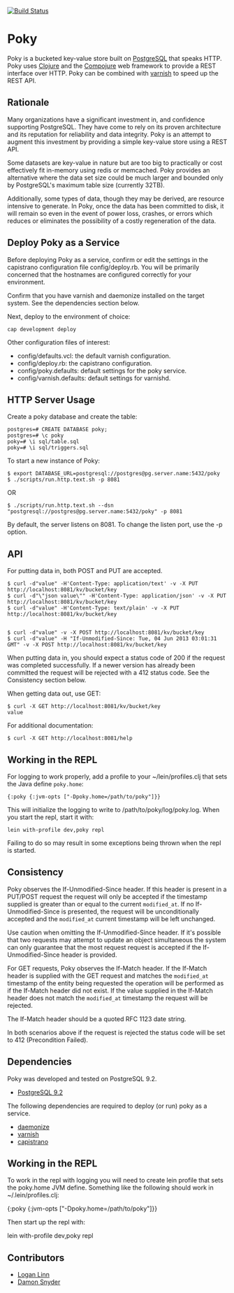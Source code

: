 [![Build Status](https://travis-ci.org/drsnyder/poky.png)](https://travis-ci.org/drsnyder/poky)


# Poky

Poky is a bucketed key-value store built on [PostgreSQL](http://www.postgresql.org/) that speaks HTTP.
Poky uses [Clojure](http://clojure.org/) and the [Compojure](https://github.com/weavejester/compojure) web framework to
provide a REST interface over HTTP. Poky can be combined with [varnish](https://www.varnish-cache.org/) to speed up the REST API.

## Rationale

Many organizations have a significant investment in, and confidence 
supporting PostgreSQL. They have come to rely on its proven architecture and its
reputation for reliability and data integrity. Poky is an attempt to augment
this investment by providing a simple key-value store using a REST API. 

Some datasets are key-value in nature but are too big to practically or cost
effectively fit in-memory using redis or memcached. Poky provides an alternative
where the data set size could be much larger and bounded only by
PostgreSQL's maximum table size (currently 32TB).

Additionally, some types of data, though they may be derived, are resource
intensive to generate. In Poky, once the data has been committed to disk, it will
remain so even in the event of power loss, crashes, or errors which reduces or
eliminates the possibility of a costly regeneration of the data.


## Deploy Poky as a Service

Before deploying Poky as a service, confirm or edit the settings in the
capistrano configuration file config/deploy.rb. You will be primarily concerned
that the hostnames are configured correctly for your environment.

Confirm that you have varnish and daemonize installed on the target system. See
the dependencies section below.

Next, deploy to the environment of choice:

    cap development deploy

Other configuration files of interest:

 * config/defaults.vcl: the default varnish configuration.
 * config/deploy.rb: the capistrano configuration.
 * config/poky.defaults: default settings for the poky service.
 * config/varnish.defaults: default settings for varnishd.

## HTTP Server Usage

Create a poky database and create the table:

    postgres=# CREATE DATABASE poky;
    postgres=# \c poky
    poky=# \i sql/table.sql
    poky=# \i sql/triggers.sql

To start a new instance of Poky:

    $ export DATABASE_URL=postgresql://postgres@pg.server.name:5432/poky
    $ ./scripts/run.http.text.sh -p 8081

OR

    $ ./scripts/run.http.text.sh --dsn "postgresql://postgres@pg.server.name:5432/poky" -p 8081

By default, the server listens on 8081. To change the listen port, use the -p
option.

## API

For putting data in, both POST and PUT are accepted.

    $ curl -d"value" -H'Content-Type: application/text' -v -X PUT http://localhost:8081/kv/bucket/key
    $ curl -d"\"json value\"" -H'Content-Type: application/json' -v -X PUT http://localhost:8081/kv/bucket/key
    $ curl -d"value" -H'Content-Type: text/plain' -v -X PUT http://localhost:8081/kv/bucket/key


    $ curl -d"value" -v -X POST http://localhost:8081/kv/bucket/key
    $ curl -d"value" -H "If-Unmodified-Since: Tue, 04 Jun 2013 03:01:31 GMT" -v -X POST http://localhost:8081/kv/bucket/key

When putting data in, you should expect a status code of 200 if the request was
completed successfully. If a newer version has already been committed the
request will be rejected with a 412 status code. See the Consistency section
below.

When getting data out, use GET:

    $ curl -X GET http://localhost:8081/kv/bucket/key
    value

For additional documentation:

    $ curl -X GET http://localhost:8081/help

## Working in the REPL

For logging to work properly, add a profile to your ~/lein/profiles.clj that
sets the Java define `poky.home`:

    {:poky {:jvm-opts ["-Dpoky.home=/path/to/poky"]}}

This will initialize the logging to write to /path/to/poky/log/poky.log. When
you start the repl, start it with:

    lein with-profile dev,poky repl

Failing to do so may result in some exceptions being thrown when the repl is
started.


## Consistency

Poky observes the If-Unmodified-Since header. If this header is present in a
PUT/POST request the request will only be accepted if the timestamp supplied is
greater than or equal to the current `modified_at`. If no If-Unmodified-Since is presented,
the request will be unconditionally accepted and the `modified_at` current timestamp
will be left unchanged.

Use caution when omitting the If-Unmodified-Since header. If it's possible
that two requests may attempt to update an object simultaneous the system can
only guarantee that the most request request is accepted if the If-Unmodified-Since
header is provided.

For GET requests, Poky observes the If-Match header. If the If-Match header is
supplied with the GET request and matches the `modified_at` timestamp of the
entity being requested the operation will be performed as if the If-Match
header did not exist. If the value supplied in the If-Match header does not
match the `modified_at` timestamp the request will be rejected.

The If-Match header should be a quoted RFC 1123 date string.

In both scenarios above if the request is rejected the status code will be set
to 412 (Precondition Failed).

## Dependencies

Poky was developed and tested on PostgreSQL 9.2.

 * [PostgreSQL 9.2](http://www.postgresql.org/)

The following dependencies are required to deploy (or run) poky as a service.

 * [daemonize](http://software.clapper.org/daemonize/)
 * [varnish](https://www.varnish-cache.org/)
 * [capistrano](https://github.com/capistrano/capistrano)

## Working in the REPL

To work in the repl with logging you will need to create lein profile that sets
the poky.home JVM define. Something like the following should work in
~/.lein/profiles.clj:

   {:poky {:jvm-opts ["-Dpoky.home=/path/to/poky"]}}

Then start up the repl with:

   lein with-profile dev,poky repl

## Contributors

 * [Logan Linn](https://github.com/loganlinn)
 * [Damon Snyder](https://github.com/drsnyder)

